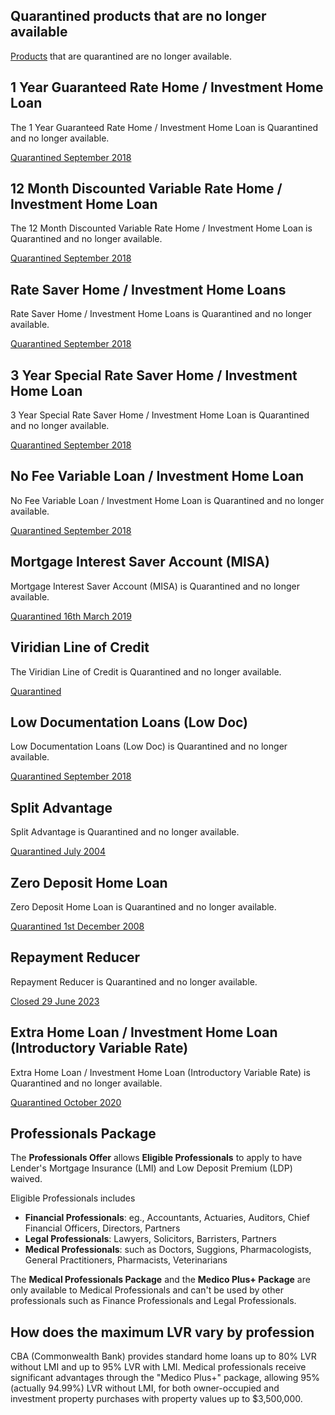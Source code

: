 ## Quarantined products that are no longer available

[Products](https://www.commbroker.com.au/Net/Documentum/products/home-loan-products/quarantined-products/home-loans.aspx) that are quarantined are no longer available.


## 1 Year Guaranteed Rate Home / Investment Home Loan 
The 1 Year Guaranteed Rate Home / Investment Home Loan is Quarantined and no longer available.

[Quarantined September 2018](https://www.commbroker.com.au/Net/Documentum/products/home-loan-products/quarantined-products/1-year.aspx)


## 12 Month Discounted Variable Rate Home / Investment Home Loan 
The  12 Month Discounted Variable Rate Home / Investment Home Loan  is Quarantined and no longer available.

[Quarantined September 2018](https://www.commbroker.com.au/Net/Documentum/products/home-loan-products/quarantined-products/12-month-discounted.aspx)


## Rate Saver Home / Investment Home Loans 
Rate Saver Home / Investment Home Loans is Quarantined and no longer available.

[Quarantined September 2018](https://www.commbroker.com.au/Net/Documentum/products/home-loan-products/quarantined-products/rate-saver.aspx)

## 3 Year Special Rate Saver Home / Investment Home Loan 
3 Year Special Rate Saver Home / Investment Home Loan is Quarantined and no longer available.

[Quarantined September 2018](https://www.commbroker.com.au/Net/Documentum/products/home-loan-products/quarantined-products/3-year-rate-saver.aspx)


## No Fee Variable Loan / Investment Home Loan 
No Fee Variable Loan / Investment Home Loan is Quarantined and no longer available.

[Quarantined September 2018](https://www.commbroker.com.au/Net/Documentum/products/home-loan-products/quarantined-products/no-fee-variable.aspx)


## Mortgage Interest Saver Account (MISA)
Mortgage Interest Saver Account (MISA) is Quarantined and no longer available.

[Quarantined 16th March 2019](https://www.commbroker.com.au/Net/Documentum/products/home-loan-products/quarantined-products/misa.aspx)

## Viridian Line of Credit
The Viridian Line of Credit is Quarantined and no longer available. 

[Quarantined](https://www.commbroker.com.au/Net/Documentum/products/home-loan-products/quarantined-products/line-of-credit-p0t0.aspx)

 

## Low Documentation Loans (Low Doc)
Low Documentation Loans (Low Doc) is Quarantined and no longer available.

[Quarantined September 2018](https://www.commbroker.com.au/Net/Documentum/products/home-loan-products/)


## Split Advantage
Split Advantage is Quarantined and no longer available.

[Quarantined July 2004](https://www.commbroker.com.au/Net/Documentum/products/home-loan-products/) 


## Zero Deposit Home Loan
Zero Deposit Home Loan is Quarantined and no longer available.

[Quarantined 1st December 2008](https://www.commbroker.com.au/Net/Documentum/products/home-loan-products/quarantined-products/zero-deposit-home-loans.aspx)


## Repayment Reducer 
Repayment Reducer is Quarantined and no longer available.

[Closed 29 June 2023](https://www.commbroker.com.au/Net/Documentum/products/home-loan-products/quarantined-products/repaymentreducer.aspx)

## Extra Home Loan / Investment Home Loan (Introductory Variable Rate) 
Extra Home Loan / Investment Home Loan (Introductory Variable Rate) is Quarantined and no longer available.

[Quarantined October 2020](https://www.commbroker.com.au/Net/Documentum/products/home-loan-products/quarantined-products/ehir.aspx)

## Professionals Package
The **Professionals Offer** allows **Eligible Professionals** to apply to have Lender's Mortgage Insurance (LMI) and Low Deposit Premium (LDP)  waived.

Eligible Professionals includes
- **Financial Professionals**: eg., Accountants, Actuaries, Auditors, Chief Financial Officers, Directors, Partners
- **Legal Professionals**: Lawyers, Solicitors, Barristers, Partners
- **Medical Professionals**:  such as Doctors, Suggions, Pharmacologists, General Practitioners, Pharmacists, Veterinarians

The  **Medical Professionals Package** and the **Medico Plus+ Package** are only available to Medical Professionals and can't be used by other professionals such as Finance Professionals and Legal Professionals.

## How does the maximum LVR vary by profession 

CBA (Commonwealth Bank) provides standard home loans up to 80% LVR without LMI and up to 95% LVR with LMI. Medical professionals receive significant advantages through the "Medico Plus+" package, allowing 95% (actually 94.99%) LVR without LMI, for both owner-occupied and investment property purchases with property values up to $3,500,000. 